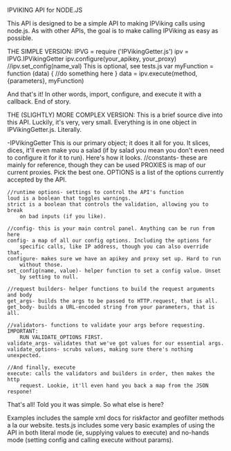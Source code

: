 IPVIKING API for NODE.JS

This API is designed to be a simple API to making IPViking calls
using node.js. As with other APIs, the goal is to make calling
IPViking as easy as possible.

THE SIMPLE VERSION:
IPVG = require ('IPVikingGetter.js')
ipv = IPVG.IPVikingGetter
ipv.configure(your_apikey, your_proxy)
//ipv.set_config(name_val)			This is optional, see tests.js
var myFunction  = function (data) {
	//do something here
}
data = ipv.execute(method, {parameters}, myFunction)

And that's it! In other words, import, configure, and execute it 
with a callback. End of story.


THE (SLIGHTLY) MORE COMPLEX VERSION:
This is a brief source dive into this API. Luckily, it's very, very 
small. Everything is in one object in IPVikingGetter.js. Literally.

-IPVikingGetter
This is our primary object; it does it all for you. It slices, dices,
it'll even make you a salad (if by salad you mean you don't even need
to configure it for it to run). Here's how it looks.
	//constants- these are mainly for reference, though they can be used
	PROXIES is map of our current proxies. Pick the best one.
	OPTIONS is a list of the options currently accepted by the API.
	
	//runtime options- settings to control the API's function
	loud is a boolean that toggles warnings.
	strict is a boolean that controls the validation, allowing you to break
		on bad inputs (if you like).
	
	//config- this is your main control panel. Anything can be run from here
	config- a map of all our config options. Including the options for 
		specific calls, like IP address, though you can also override that.
	configure- makes sure we have an apikey and proxy set up. Hard to run
		without those.
	set_config(name, value)- helper function to set a config value. Unset
		by setting to null.
		
	//request builders- helper functions to build the request arguments and body
	get_args- builds the args to be passed to HTTP.request, that is all.
	get_body- builds a URL-encoded string from your parameters, that is all.
	
	//validators- functions to validate your args before requesting. IMPORTANT:
		RUN VALIDATE_OPTIONS FIRST.
	validate_args- validates that we've got values for our essential args.
	validate_options- scrubs values, making sure there's nothing unexpected.
		
	//And finally, execute
	execute: calls the validators and builders in order, then makes the http
		request. Lookie, it'll even hand you back a map from the JSON respone!
		
That's all! Told you it was simple. So what else is here? 

Examples includes the sample xml docs for riskfactor and geofilter methods a la 
	our website.
tests.js includes some very basic examples of using the API in both literal mode
	(ie, supplying values to execute) and no-hands mode (setting config and 
	calling execute without params).